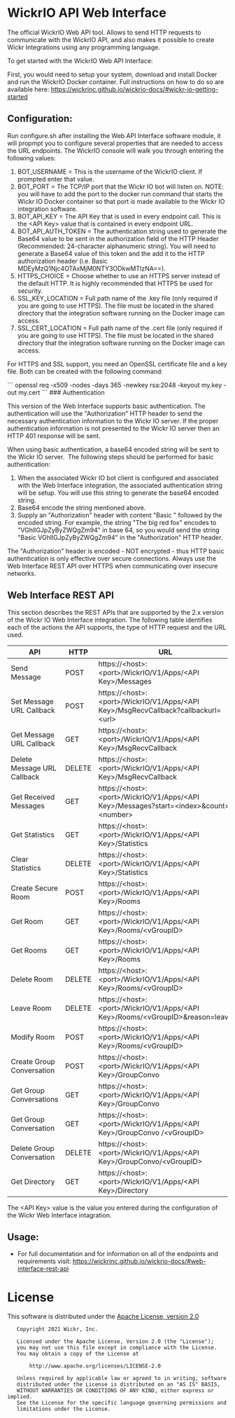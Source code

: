 # WickrIO API Web Interface

The official WickrIO Web API tool. Allows to send HTTP requests to communicate with the WickrIO API, and also makes it possible to create Wickr Integrations using any programming language.

To get started with the WickrIO Web API Interface:

First, you would need to setup your system, download and install Docker and run the WickrIO Docker container. Full instructions on how to do so are available here: https://wickrinc.github.io/wickrio-docs/#wickr-io-getting-started

## Configuration:
Run configure.sh after installing the Web API Interface software module, it will propmpt you to configure several properties that are needed to access the URL endpoints. The WickrIO console will walk you through entering the following values:
1. BOT_USERNAME = This is the username of the WickrIO client. If prompted enter that value.
2. BOT_PORT =	The TCP/IP port that the Wickr IO bot will listen on. NOTE: you will have to add the port to the docker run command that starts the Wickr IO Docker container so that port is made available to the Wickr IO integration software.
3. BOT_API_KEY = The API Key that is used in every endpoint call. This is the \<API Key\> value that is contained in every endpoint URL.
4. BOT_API_AUTH_TOKEN = The authentication string used to generate the Base64 value to be sent in the authorization field of the HTTP Header (Recommended: 24-character alphanumeric string). You will need to generate a Base64 value of this token and the add it to the HTTP authorization header (i.e. Basic MDEyMzQ1Njc4OTAxMjM0NTY3ODkwMTIzNA==).
5. HTTPS_CHOICE = Choose whether to use an HTTPS server instead of the default HTTP. It is highly recommended that HTTPS be used for security.
6. SSL_KEY_LOCATION = Full path name of the .key file (only required if you are going to use HTTPS). The file must be located in the shared directory that the integration software running on the Docker image can access.
7. SSL_CERT_LOCATION = Full path name of the .cert file (only required if you are going to use HTTPS). The file must be located in the shared directory that the integration software running on the Docker image can access.

For HTTPS and SSL support, you need an OpenSSL certificate file and a key file. Both can be created with the following command:

<div class="center-column"></div>
```
openssl req -x509 -nodes -days 365 -newkey rsa:2048 -keyout my.key -out my.cert
```
### Authentication

This version of the Web Interface supports basic authentication. The authentication will use the "Authorization" HTTP header to send the necessary authentication information to the Wickr IO server. If the proper authentication information is not presented to the Wickr IO server then an HTTP 401 response will be sent.

When using basic authentication, a base64 encoded string will be sent to the Wickr IO server.  The following steps should be performed for basic authentication:

1. When the associated Wickr IO bot client is configured and associated with the Web Interface integration, the associated authentication string will be setup. You will use this string to generate the base64 encoded string.
2. Base64 encode the string mentioned above.
3. Supply an "Authorization" header with content "Basic " followed by the encoded string. For example, the string "The big red fox" encodes to "VGhlIGJpZyByZWQgZm94" in base 64, so you would send the string "Basic VGhlIGJpZyByZWQgZm94" in the "Authorization" HTTP header.

<aside class="warning">
The "Authorization" header is encoded - NOT encrypted - thus HTTP basic authentication is only effective over secure connections.  Always use the Web Interface REST API over HTTPS when communicating over insecure networks.
</aside>

## Web Interface REST API

This section describes the REST APIs that are supported by the 2.x version of the Wickr IO Web Interface integration. The following table identifies each of the actions the API supports, the type of HTTP request and the URL used.

API | HTTP | URL
----|------|-----
Send Message | POST | https://\<host\>:\<port\>/WickrIO/V1/Apps/\<API Key\>/Messages
Set Message URL Callback | POST | https://\<host\>:\<port\>/WickrIO/V1/Apps/\<API Key\>/MsgRecvCallback?callbackurl=\<url\>
Get Message URL Callback | GET | https://\<host\>:\<port\>/WickrIO/V1/Apps/\<API Key\>/MsgRecvCallback
Delete Message URL Callback | DELETE | https://\<host\>:\<port\>/WickrIO/V1/Apps/\<API Key\>/MsgRecvCallback
Get Received Messages | GET | https://\<host\>:\<port\>/WickrIO/V1/Apps/\<API Key\>/Messages?start=\<index\>&count=\<number\>
Get Statistics | GET | https://\<host\>:\<port\>/WickrIO/V1/Apps/\<API Key\>/Statistics
Clear Statistics | DELETE | https://\<host\>:\<port\>/WickrIO/V1/Apps/\<API Key\>/Statistics
Create Secure Room | POST | https://\<host\>:\<port\>/WickrIO/V1/Apps/\<API Key\>/Rooms
Get Room | GET | https://\<host\>:\<port\>/WickrIO/V1/Apps/\<API Key\>/Rooms/\<vGroupID\>
Get Rooms | GET | https://\<host\>:\<port\>/WickrIO/V1/Apps/\<API Key\>/Rooms
Delete Room | DELETE | https://\<host\>:\<port\>/WickrIO/V1/Apps/\<API Key\>/Rooms/\<vGroupID\>
Leave Room | DELETE | https://\<host\>:\<port\>/WickrIO/V1/Apps/\<API Key\>/Rooms/\<vGroupID\>&reason=leave
Modify Room | POST | https://\<host\>:\<port\>/WickrIO/V1/Apps/\<API Key\>/Rooms/\<vGroupID\>
Create Group Conversation | POST | https://\<host\>:\<port\>/WickrIO/V1/Apps/\<API Key\>/GroupConvo
Get Group Conversations | GET | https://\<host\>:\<port\>/WickrIO/V1/Apps/\<API Key\>/GroupConvo
Get Group Conversation | GET | https://\<host\>:\<port\>/WickrIO/V1/Apps/\<API Key\>/GroupConvo /\<vGroupID\>
Delete Group Conversation | DELETE | https://\<host\>:\<port\>/WickrIO/V1/Apps/\<API Key\>/GroupConvo/\<vGroupID\>
Get Directory | GET | https://\<host\>:\<port\>/WickrIO/V1/Apps/\<API Key\>/Directory

The \<API Key\> value is the value you entered during the configuration of the Wickr Web Interface intagration.

## Usage:
* For full documentation and for information on all of the endpoints and requirements visit: https://wickrinc.github.io/wickrio-docs/#web-interface-rest-api

# License

This software is distributed under the [Apache License, version 2.0](https://www.apache.org/licenses/LICENSE-2.0.html)

```
   Copyright 2021 Wickr, Inc.

   Licensed under the Apache License, Version 2.0 (the "License");
   you may not use this file except in compliance with the License.
   You may obtain a copy of the License at

       http://www.apache.org/licenses/LICENSE-2.0

   Unless required by applicable law or agreed to in writing, software
   distributed under the License is distributed on an "AS IS" BASIS,
   WITHOUT WARRANTIES OR CONDITIONS OF ANY KIND, either express or implied.
   See the License for the specific language governing permissions and
   limitations under the License.
```
